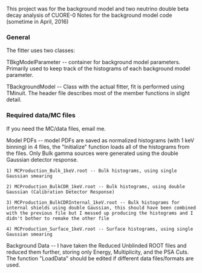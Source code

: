 This project was for the background model and two neutrino double beta decay analysis of CUORE-0
Notes for the background model code (sometime in April, 2016)

### General
The fitter uses two classes:

TBkgModelParameter -- container for background model parameters. Primarily used to keep track of the histograms of each background model parameter.

TBackgroundModel -- Class with the actual fitter, fit is performed using TMinuit. The header file describes most of the member functions in slight detail. 


### Required data/MC files
If you need the MC/data files, email me.

Model PDFs -- model PDFs are saved as normalized histograms (with 1 keV binning) in 4 files, the "Initialize" function loads all of the histograms from the files. Only Bulk gamma sources were generated using the double Gaussian detector response. 

	1) MCProduction_Bulk_1keV.root -- Bulk histograms, using single Gaussian smearing

	2) MCProduction_BulkCDR_1keV.root -- Bulk histograms, using double Gaussian (Calibration Detector Response)

	3) MCProduction_BulkCDRInternal_1keV.root -- Bulk histograms for internal shields using double Gaussian, this should have been combined with the previous file but I messed up producing the histograms and I didn't bother to remake the other file

	4) MCProduction_Surface_1keV.root -- Surface histograms, using single Gaussian smearing

Background Data -- I have taken the Reduced Unblinded ROOT files and reduced them further, storing only Energy, Multiplicity, and the PSA Cuts. The function "LoadData" should be edited if different data files/formats are used.

